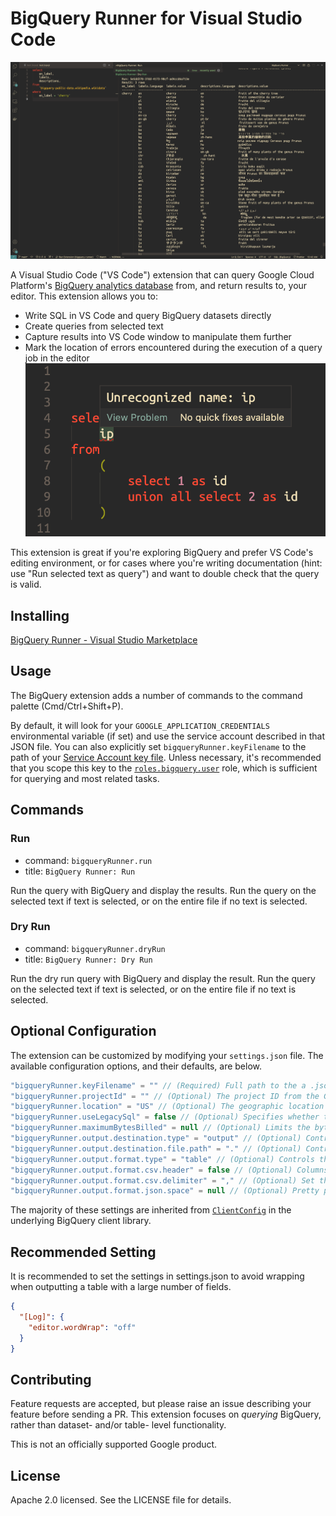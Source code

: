 # BigQuery Runner for Visual Studio Code

![Screenshot of BiqQuery Runner](screenshot.png)

A Visual Studio Code ("VS Code") extension that can query Google Cloud Platform's [BigQuery analytics database](https://cloud.google.com/bigquery/) from, and return results to, your editor. This extension allows you to:

- Write SQL in VS Code and query BigQuery datasets directly
- Create queries from selected text
- Capture results into VS Code window to manipulate them further
- Mark the location of errors encountered during the execution of a query job in the editor
  ![Mark the location of errors encountered during the execution of a query job in the editor](screenshot-error.png)

This extension is great if you're exploring BigQuery and prefer VS Code's editing environment, or for cases where you're writing documentation (hint: use "Run selected text as query") and want to double check that the query is valid.

## Installing

[BigQuery Runner \- Visual Studio Marketplace](https://marketplace.visualstudio.com/items?itemName=minodisk.bigquery-runner)

## Usage

The BigQuery extension adds a number of commands to the command palette (Cmd/Ctrl+Shift+P).

By default, it will look for your `GOOGLE_APPLICATION_CREDENTIALS` environmental variable (if set) and use the service account described in that JSON file. You can also explicitly set `bigqueryRunner.keyFilename` to the path of your [Service Account key file](https://cloud.google.com/docs/authentication/getting-started). Unless necessary, it's recommended that you scope this key to the [`roles.bigquery.user`](https://cloud.google.com/bigquery/docs/access-control#permissions_and_roles) role, which is sufficient for querying and most related tasks.

## Commands

### Run

- command: `bigqueryRunner.run`
- title: `BigQuery Runner: Run`

Run the query with BigQuery and display the results. Run the query on the selected text if text is selected, or on the entire file if no text is selected.

### Dry Run

- command: `bigqueryRunner.dryRun`
- title: `BigQuery Runner: Dry Run`

Run the dry run query with BigQuery and display the result. Run the query on the selected text if text is selected, or on the entire file if no text is selected.

## Optional Configuration

The extension can be customized by modifying your `settings.json` file. The available configuration options, and their defaults, are below.

```js
"bigqueryRunner.keyFilename" = "" // (Required) Full path to the a .json, .pem, or .p12 key downloaded from the Google Developers Console. If you provide a path to a JSON file, the projectId option is not necessary. NOTE: .pem and .p12 require you to specify the email option as well.
"bigqueryRunner.projectId" = "" // (Optional) The project ID from the Google Developer's Console, e.g. 'grape-spaceship-123'. This is NOT needed if you are provide a key in JSON format
"bigqueryRunner.location" = "US" // (Optional) The geographic location of the job. Required except for US and EU. See details at https://cloud.google.com/bigquery/docs/dataset-locations#specifying_your_location.
"bigqueryRunner.useLegacySql" = false // (Optional) Specifies whether to use BigQuery's legacy SQL dialect for this query. The default value is true. If set to false, the query will use BigQuery's standard SQL: https://cloud.google.com/bigquery/sql-reference/
"bigqueryRunner.maximumBytesBilled" = null // (Optional) Limits the bytes billed for this job. Queries that will have bytes billed beyond this limit will fail (without incurring a charge). If unspecified, this will be set to your project default.
"bigqueryRunner.output.destination.type" = "output" // (Optional) Controls the output destination for query results.
"bigqueryRunner.output.destination.file.path" = "." // (Optional) Controls the output file path for query results when output.type is specified as file.
"bigqueryRunner.output.format.type" = "table" // (Optional) Controls the output format for query results. "table", "json", "csv"
"bigqueryRunner.output.format.csv.header" = false // (Optional) Columns names are automatically discovered from the first record if it is provided as a literal object.
"bigqueryRunner.output.format.csv.delimiter" = "," // (Optional) Set the delimiter between the fields of a record. It can be one or multiple characters. The default value is a comma `,`
"bigqueryRunner.output.format.json.space" = null // (Optional) Pretty print JSON results when output.format.type is specified as json.
```

The majority of these settings are inherited from [`ClientConfig`](https://cloud.google.com/nodejs/docs/reference/bigquery/1.3.x/global#ClientConfig) in the underlying BigQuery client library.

## Recommended Setting

It is recommended to set the settings in settings.json to avoid wrapping when outputting a table with a large number of fields.

```json:settings.json
{
  "[Log]": {
    "editor.wordWrap": "off"
  }
}
```

## Contributing

Feature requests are accepted, but please raise an issue describing your feature before sending a PR. This extension focuses on _querying_ BigQuery, rather than dataset- and/or table- level functionality.

This is not an officially supported Google product.

## License

Apache 2.0 licensed. See the LICENSE file for details.
